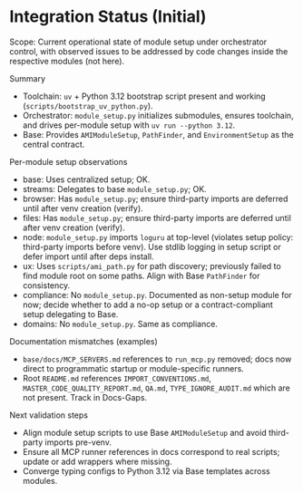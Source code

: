 # Integration Status (Initial)

Scope: Current operational state of module setup under orchestrator control, with observed issues to be addressed by code changes inside the respective modules (not here).

Summary
- Toolchain: `uv` + Python 3.12 bootstrap script present and working (`scripts/bootstrap_uv_python.py`).
- Orchestrator: `module_setup.py` initializes submodules, ensures toolchain, and drives per-module setup with `uv run --python 3.12`.
- Base: Provides `AMIModuleSetup`, `PathFinder`, and `EnvironmentSetup` as the central contract.

Per-module setup observations
- base: Uses centralized setup; OK.
- streams: Delegates to base `module_setup.py`; OK.
- browser: Has `module_setup.py`; ensure third-party imports are deferred until after venv creation (verify).
- files: Has `module_setup.py`; ensure third-party imports are deferred until after venv creation (verify).
- node: `module_setup.py` imports `loguru` at top-level (violates setup policy: third-party imports before venv). Use stdlib logging in setup script or defer import until after deps install.
- ux: Uses `scripts/ami_path.py` for path discovery; previously failed to find module root on some paths. Align with Base `PathFinder` for consistency.
- compliance: No `module_setup.py`. Documented as non-setup module for now; decide whether to add a no-op setup or a contract-compliant setup delegating to Base.
- domains: No `module_setup.py`. Same as compliance.

Documentation mismatches (examples)
- `base/docs/MCP_SERVERS.md` references to `run_mcp.py` removed; docs now direct to programmatic startup or module-specific runners.
- Root `README.md` references `IMPORT_CONVENTIONS.md`, `MASTER_CODE_QUALITY_REPORT.md`, `QA.md`, `TYPE_IGNORE_AUDIT.md` which are not present. Track in Docs-Gaps.

Next validation steps
- Align module setup scripts to use Base `AMIModuleSetup` and avoid third-party imports pre-venv.
- Ensure all MCP runner references in docs correspond to real scripts; update or add wrappers where missing.
- Converge typing configs to Python 3.12 via Base templates across modules.
